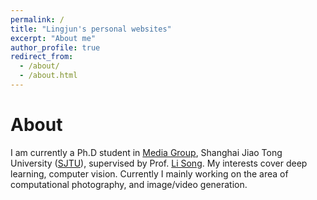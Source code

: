 ```yaml
---
permalink: /
title: "Lingjun's personal websites"
excerpt: "About me"
author_profile: true
redirect_from: 
  - /about/
  - /about.html
---
```



About
=====

I am currently a Ph.D student in [Media Group](https://medialab.sjtu.edu.cn), Shanghai Jiao Tong University ([SJTU](https://www.sjtu.edu.cn)), supervised by Prof. [Li Song](https://medialab.sjtu.edu.cn/author/li-song/). My interests cover deep learning, computer vision. Currently I mainly working on the area of computational photography, and image/video generation.
